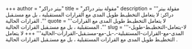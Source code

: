 +++
author = "بيتر دراكر"
title = "مقولة بيتر دراكر"
description = '''مقولة بيتر دراكر: لا يتعامل التخطيـط طويل المدى مع القرارات المستقبلية ، بل مع مستـقبل القرارات الحالية .'''
quote = '''لا يتعامل التخطيـط طويل المدى مع القرارات المستقبلية ، بل مع مستـقبل القرارات الحالية .'''
slug = '''لا-يتعامل-التخطيـط-طويل-المدى-مع-القرارات-المستقبلية-،-بل-مع-مستـقبل-القرارات-الحالية'''
+++
لا يتعامل التخطيـط طويل المدى مع القرارات المستقبلية ، بل مع مستـقبل القرارات الحالية .
